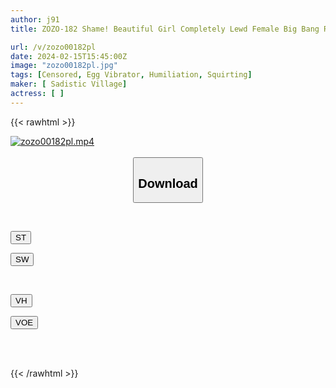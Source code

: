 ```yaml
---
author: j91
title: ZOZO-182 Shame! Beautiful Girl Completely Lewd Female Big Bang Rotor Voltage 85 Times! A Bomb Rotor That Makes You Incontinence Outdoors Without Mercy With The Powerful Vibration Of An Electric Massager Is Inserted Into Your Tight Pussy And You Have A Squirting Acme Date! ～Sakura Edition～

url: /v/zozo00182pl
date: 2024-02-15T15:45:00Z
image: "zozo00182pl.jpg"
tags: [Censored, Egg Vibrator, Humiliation, Squirting]
maker: [ Sadistic Village]
actress: [ ]
---
```



{{< rawhtml >}}

<div class="video" data-videoid="BL1YVogW00iyAGQ">
    <a href="javascript:;">
        <img src="/v/zozo00182pl/zozo00182pl.jpg" width="WIDTH" height="HEIGHT" alt="zozo00182pl.mp4" loading="lazy">
    </a>
</div>

<script type="text/javascript" src="https://j91.asia/asset/on-demand-st.js"></script>

<br>
  <link rel="stylesheet" href="https://j91.asia/asset/bs5.css">
  
  <center>
  <button class="btn btn-primary" type="button" data-bs-toggle="collapse" data-bs-target=".multi-collapse" aria-expanded="false" aria-controls="multiCollapseExample1 multiCollapseExample2"><h2>Download</h2></button></center>
</p>
<div class="row">
  <div class="col">
    <div class="collapse multi-collapse" id="multiCollapseExample1">
      <div class="card card-body">
	      	      <br>
<div class="buttons">  
<p><a href="https://streamtape.to/v/BL1YVogW00iyAGQ" target="_blank"><button class="btn-hover color-3"><i class="fa fa-download"></i> ST</button></a></p>
<p><a href="https://cdnwish.com/ipn5ko6woms3" target="_blank"><button class="btn-hover color-2"><i class="fa fa-download"></i> SW</button></a></p></div>
    </div>
  </div>
</div>
  <div class="col">
    <div class="collapse multi-collapse" id="multiCollapseExample2">
      <div class="card card-body">
	      <br>
<div class="buttons">
<p><a href="https://vidhidepro.com/f/7sd2pj2xubn9"><button class="btn-hover color-9"><i class="fa fa-download"></i> VH</button></a></p>
<p><a href="https://voe.sx/sx6j5chuqw7v"><button class="btn-hover color-8"><i class="fa fa-download"></i> VOE</button></a></p></div>
<br><br>
      </div>
    </div>
  </div>
</div>

{{< /rawhtml >}}
